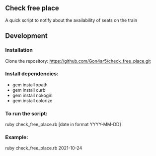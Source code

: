 ## Check free place
 A quick script to notify about the availability of seats on the train

## Development
### Installation
Clone the repository: https://github.com/Gon4ar5/check_free_place.git

### Install dependencies:
- gem install xpath
- gem install curb
- gem install nokogiri
- gem install colorize

### To run the script:
ruby check_free_place.rb [date in format YYYY-MM-DD]

### Example:
ruby check_free_place.rb 2021-10-24
